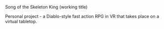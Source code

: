 Song of the Skeleton King (working title)

Personal project - a Diablo-style fast action RPG in VR that takes place on a virtual tabletop.
